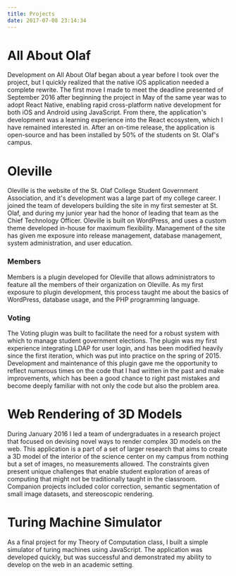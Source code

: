 ```yaml
---
title: Projects
date: 2017-07-08 23:14:34
---
```


# All About Olaf

Development on All About Olaf began about a year before I took over the project, but I quickly realized that the native iOS application needed a complete rewrite. The first move I made to meet the deadline presented of September 2016 after beginning the project in May of the same year was to adopt React Native, enabling rapid cross-platform native development for both iOS and Android using JavaScript. From there, the application's development was a learning experience into the React ecosystem, which I have remained interested in. After an on-time release, the application is open-source and has been installed by 50% of the students on St. Olaf's campus. 

# Oleville

Oleville is the website of the St. Olaf College Student Government Association, and it's development was a large part of my college career. I joined the team of developers building the site in my first semester at St. Olaf, and during my junior year had the honor of leading that team as the Chief Technology Officer. Oleville is built on WordPress, and uses a custom theme developed in-house for maximum flexibility. Management of the site has given me exposure into release management, database management, system administration, and user education.

### Members

Members is a plugin developed for Oleville that allows administrators to feature all the members of their organization on Oleville. As my first exposure to plugin development, this process taught me about the basics of WordPress, database usage, and the PHP programming language.

### Voting

The Voting plugin was built to facilitate the need for a robust system with which to manage student government elections. The plugin was my first experience integrating LDAP for user login, and has been modified heavily since the first iteration, which was put into practice on the spring of 2015. Development and maintenance of this plugin gave me the opportunity to reflect numerous times on the code that I had written in the past and make improvements, which has been a good chance to right past mistakes and become deeply familiar with not only the code but also the problem area.

# Web Rendering of 3D Models

During January 2016 I led a team of undergraduates in a research project that focused on devising novel ways to render complex 3D models on the web. This application is a part of a set of larger research that aims to create a 3D model of the interior of the science center on my campus from nothing but a set of images, no measurements allowed. The constraints given present unique challenges that enable student exploration of areas of computing that might not be traditionally taught in the classroom. Companion projects included color correction, semantic segmentation of small image datasets, and stereoscopic rendering.

# Turing Machine Simulator

As a final project for my Theory of Computation class, I built a simple simulator of turing machines using JavaScript. The application was developed quickly, but was successful and demonstrated my ability to develop on the web in an academic setting.

